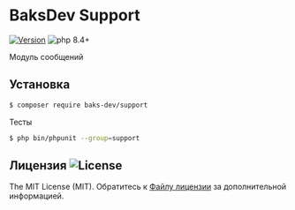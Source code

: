 # BaksDev Support

[![Version](https://img.shields.io/badge/version-7.2.10-blue)](https://github.com/baks-dev/support/releases)
![php 8.4+](https://img.shields.io/badge/php-min%208.4-red.svg)

Модуль сообщений

## Установка

``` bash
$ composer require baks-dev/support
```

Тесты

``` bash
$ php bin/phpunit --group=support
```

## Лицензия ![License](https://img.shields.io/badge/MIT-green)

The MIT License (MIT). Обратитесь к [Файлу лицензии](LICENSE.md) за дополнительной информацией.
